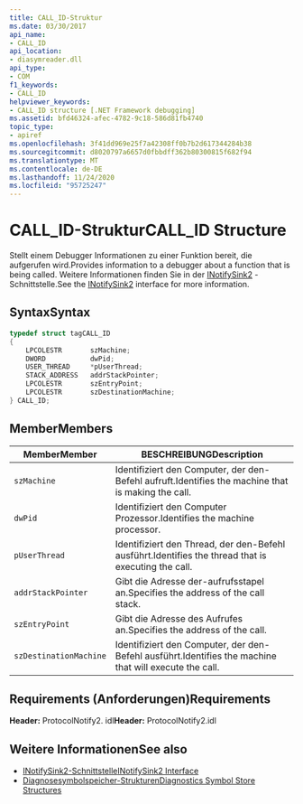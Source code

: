 ```yaml
---
title: CALL_ID-Struktur
ms.date: 03/30/2017
api_name:
- CALL_ID
api_location:
- diasymreader.dll
api_type:
- COM
f1_keywords:
- CALL_ID
helpviewer_keywords:
- CALL_ID structure [.NET Framework debugging]
ms.assetid: bfd46324-afec-4782-9c18-586d81fb4740
topic_type:
- apiref
ms.openlocfilehash: 3f41dd969e25f7a42308ff0b7b2d617344284b38
ms.sourcegitcommit: d8020797a6657d0fbbdff362b80300815f682f94
ms.translationtype: MT
ms.contentlocale: de-DE
ms.lasthandoff: 11/24/2020
ms.locfileid: "95725247"
---
```

# <a name="call_id-structure"></a><span data-ttu-id="cbe66-102">CALL_ID-Struktur</span><span class="sxs-lookup"><span data-stu-id="cbe66-102">CALL_ID Structure</span></span>

<span data-ttu-id="cbe66-103">Stellt einem Debugger Informationen zu einer Funktion bereit, die aufgerufen wird.</span><span class="sxs-lookup"><span data-stu-id="cbe66-103">Provides information to a debugger about a function that is being called.</span></span> <span data-ttu-id="cbe66-104">Weitere Informationen finden Sie in der [INotifySink2](inotifysink2-interface.md) -Schnittstelle.</span><span class="sxs-lookup"><span data-stu-id="cbe66-104">See the [INotifySink2](inotifysink2-interface.md) interface for more information.</span></span>  
  
## <a name="syntax"></a><span data-ttu-id="cbe66-105">Syntax</span><span class="sxs-lookup"><span data-stu-id="cbe66-105">Syntax</span></span>  
  
```cpp  
typedef struct tagCALL_ID  
{  
    LPCOLESTR       szMachine;  
    DWORD           dwPid;  
    USER_THREAD     *pUserThread;  
    STACK_ADDRESS   addrStackPointer;  
    LPCOLESTR       szEntryPoint;  
    LPCOLESTR       szDestinationMachine;  
} CALL_ID;  
```  
  
## <a name="members"></a><span data-ttu-id="cbe66-106">Member</span><span class="sxs-lookup"><span data-stu-id="cbe66-106">Members</span></span>  
  
|<span data-ttu-id="cbe66-107">Member</span><span class="sxs-lookup"><span data-stu-id="cbe66-107">Member</span></span>|<span data-ttu-id="cbe66-108">BESCHREIBUNG</span><span class="sxs-lookup"><span data-stu-id="cbe66-108">Description</span></span>|  
|------------|-----------------|  
|`szMachine`|<span data-ttu-id="cbe66-109">Identifiziert den Computer, der den-Befehl aufruft.</span><span class="sxs-lookup"><span data-stu-id="cbe66-109">Identifies the machine that is making the call.</span></span>|  
|`dwPid`|<span data-ttu-id="cbe66-110">Identifiziert den Computer Prozessor.</span><span class="sxs-lookup"><span data-stu-id="cbe66-110">Identifies the machine processor.</span></span>|  
|`pUserThread`|<span data-ttu-id="cbe66-111">Identifiziert den Thread, der den-Befehl ausführt.</span><span class="sxs-lookup"><span data-stu-id="cbe66-111">Identifies the thread that is executing the call.</span></span>|  
|`addrStackPointer`|<span data-ttu-id="cbe66-112">Gibt die Adresse der-aufrufsstapel an.</span><span class="sxs-lookup"><span data-stu-id="cbe66-112">Specifies the address of the call stack.</span></span>|  
|`szEntryPoint`|<span data-ttu-id="cbe66-113">Gibt die Adresse des Aufrufes an.</span><span class="sxs-lookup"><span data-stu-id="cbe66-113">Specifies the address of the call.</span></span>|  
|`szDestinationMachine`|<span data-ttu-id="cbe66-114">Identifiziert den Computer, der den-Befehl ausführt.</span><span class="sxs-lookup"><span data-stu-id="cbe66-114">Identifies the machine that will execute the call.</span></span>|  
  
## <a name="requirements"></a><span data-ttu-id="cbe66-115">Requirements (Anforderungen)</span><span class="sxs-lookup"><span data-stu-id="cbe66-115">Requirements</span></span>  

 <span data-ttu-id="cbe66-116">**Header:** ProtocolNotify2. idl</span><span class="sxs-lookup"><span data-stu-id="cbe66-116">**Header:** ProtocolNotify2.idl</span></span>  
  
## <a name="see-also"></a><span data-ttu-id="cbe66-117">Weitere Informationen</span><span class="sxs-lookup"><span data-stu-id="cbe66-117">See also</span></span>

- [<span data-ttu-id="cbe66-118">INotifySink2-Schnittstelle</span><span class="sxs-lookup"><span data-stu-id="cbe66-118">INotifySink2 Interface</span></span>](inotifysink2-interface.md)
- [<span data-ttu-id="cbe66-119">Diagnosesymbolspeicher-Strukturen</span><span class="sxs-lookup"><span data-stu-id="cbe66-119">Diagnostics Symbol Store Structures</span></span>](diagnostics-symbol-store-structures.md)
